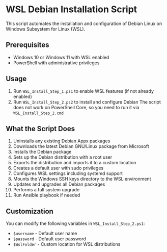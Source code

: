 # WSL Debian Installation Script

This script automates the installation and configuration of Debian Linux on Windows Subsystem for Linux (WSL).

## Prerequisites

- Windows 10 or Windows 11 with WSL enabled
- PowerShell with administrative privileges

## Usage

1. Run `WSL_Install_Step_1.ps1` to enable WSL features (if not already enabled)
2. Run `WSL_Install_Step_2.ps2` to install and configure Debian
The script does not work on PowerShell Core, so you need to run it via `WSL_Install_Step_2.cmd`

## What the Script Does

1. Uninstalls any existing Debian Appx packages
2. Downloads the latest Debian GNU/Linux package from Microsoft
3. Installs the Debian package
4. Sets up the Debian distribution with a root user
5. Exports the distribution and imports it to a custom location
6. Creates a default user with sudo privileges
7. Configures WSL settings including systemd support
8. Mounts the Windows SSH keys directory to the WSL environment
9. Updates and upgrades all Debian packages
10. Performs a full system upgrade
11. Run Ansible playbook if needed

## Customization

You can modify the following variables in `WSL_Install_Step_2.ps1`:
- `$username` - Default user name
- `$password` - Default user password
- `$WslFolder` - Custom location for WSL distributions
